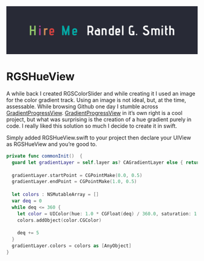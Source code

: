 <a href="https://github.com/RGSSoftware/HireMe">
  <img src="https://github.com/RGSSoftware/HireMe/blob/master/HireMeBanner.png" >
</a>

# RGSHueView

A while back I created RGSColorSlider and while creating it I used an image for the color gradient track. Using an image is not ideal, but, at the time, assessable. While browsing Github one day I stumble across [GradientProgressView]. [GradientProgressView] in it’s own right is a cool project, but what was surprising is the creation of a hue gradient purely in code. I really liked this solution so much I decide to create it in swift.

Simply added RGSHueView.swift to your project then declare your UIView as RGSHueView and you’re good to.

[GradientProgressView]: <https://github.com/nrj/GradientProgressView>

```swift		
private func commonInit()  {		
  guard let gradientLayer = self.layer as? CAGradientLayer else { return }		
         		
  gradientLayer.startPoint = CGPointMake(0.0, 0.5)		
  gradientLayer.endPoint = CGPointMake(1.0, 0.5)		
         		
  let colors : NSMutableArray = []		
  var deq = 0		
  while deq <= 360 {		
    let color = UIColor(hue: 1.0 * CGFloat(deq) / 360.0, saturation: 1.0, brightness: 1.0, alpha: 1.0)		
    colors.addObject(color.CGColor)		
              		
    deq += 5		
  }		
  gradientLayer.colors = colors as [AnyObject]		
}
 
 ```
